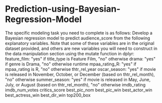 # Prediction-using-Bayesian-Regression-Model
The specific modeling task you need to complete is as follows: Develop a Bayesian regression model to predict audience_score from the following explanatory variables. Note that some of these variables are in the original dataset provided, and others are new variables you will need to construct in the data manipulation section using the mutate function in dplyr:  feature_film: "yes" if title_type is Feature Film, "no" otherwise  drama: "yes" if genre is Drama, "no" otherwise  runtime  mpaa_rating_R: "yes" if mpaa_rating is R, "no" otherwise  thtr_rel_year  oscar_season: "yes" if movie is released in November, October, or December (based on thtr_rel_month), "no" otherwise  summer_season: "yes" if movie is released in May, June, July, or August (based on thtr_rel_month), "no" otherwise  imdb_rating  imdb_num_votes  critics_score  best_pic_nom  best_pic_win  best_actor_win  best_actress_win  best_dir_win  top200_box
